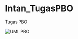 # Intan_TugasPBO
Tugas PBO

![UML PBO](https://user-images.githubusercontent.com/114929727/232825332-3e9f40aa-e301-4f81-9d15-c99515326b61.png)
